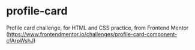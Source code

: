 # profile-card
Profile card challenge, for HTML and CSS practice, from Frontend Mentor (https://www.frontendmentor.io/challenges/profile-card-component-cfArpWshJ)
